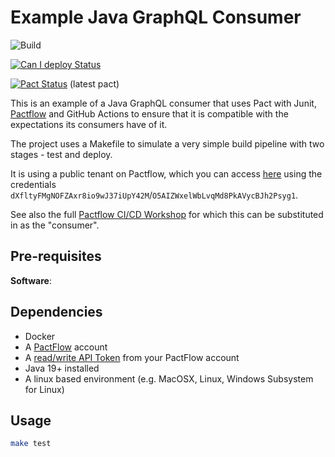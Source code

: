 # Example Java GraphQL Consumer

![Build](https://github.com/pactflow/example-consumer-java-graphql/workflows/Build/badge.svg)

[![Can I deploy Status](https://test.pactflow.io/pacticipants/pactflow-example-consumer-java-graphql/branches/master/latest-version/can-i-deploy/to-environment/production/badge.svg)](https://test.pactflow.io/overview/provider/pactflow-example-provider-java-graphql/consumer/pactflow-example-consumer-java-graphql)

[![Pact Status](https://test.pactflow.io/pacts/provider/pactflow-example-provider-java-graphql/consumer/pactflow-example-consumer-java-graphql/latest/badge.svg)](https://test.pactflow.io/pacts/provider/pactflow-example-provider-java-graphql/consumer/pactflow-example-consumer-java-graphql/latest) (latest pact)


This is an example of a Java GraphQL consumer that uses Pact with Junit, [Pactflow](https://pactflow.io) and GitHub Actions to ensure that it is compatible with the expectations its consumers have of it.

The project uses a Makefile to simulate a very simple build pipeline with two stages - test and deploy.

It is using a public tenant on Pactflow, which you can access [here](https://test.pactflow.io) using the credentials `dXfltyFMgNOFZAxr8io9wJ37iUpY42M`/`O5AIZWxelWbLvqMd8PkAVycBJh2Psyg1`.

See also the full [Pactflow CI/CD Workshop](https://docs.pactflow.io/docs/workshops/ci-cd) for which this can be substituted in as the "consumer".

## Pre-requisites

**Software**:

## Dependencies

- Docker
- A [PactFlow](https://pactflow.io) account
- A [read/write API Token](https://docs.pactflow.io/#configuring-your-api-token) from your PactFlow account
- Java 19+ installed
- A linux based environment (e.g. MacOSX, Linux, Windows Subsystem for Linux)

## Usage

```sh
make test
```
